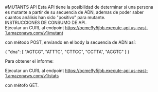 #MUTANTS API
Esta API tiene la posibilidad de determinar si una persona es mutante a partir de su
secuencia de ADN, ademas de poder saber cuantos análisis han sido "positivo" para mutante.  
INSTRUCCIONES DE CONSUMO DE API.  
Ejecutar un CURL al endpoint https://ocme9y5jbb.execute-api.us-east-1.amazonaws.com/v1/mutant

con método POST, enviando en el body la secuencia de ADN así:

{
    "dna": [
        "AGTCG",
        "ATTTC",
        "CTTCC",
        "CCTTA",
        "ACGTC"
    ]
}

Para obtener el informe:

Ejecutar un CURL al endpoint https://ocme9y5jbb.execute-api.us-east-1.amazonaws.com/v1/stats

con métofo GET.

